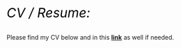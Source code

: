 <!--- <object data="https://drive.google.com/file/d/1x-r4d0o1Fnobrz_VEF1Ufuo9Ns1R7Se6/view" type="application/pdf" width="700px" height="700px">
    <embed src="https://drive.google.com/file/d/1x-r4d0o1Fnobrz_VEF1Ufuo9Ns1R7Se6/view">
        <p>This browser does not support PDFs. Please download the PDF to view it: <a href="https://drive.google.com/file/d/1unNbWn6bMWS0RrrDDz-BfqjWftKN4JMm/view?usp=sharing">Download PDF</a>.</p>
    </embed>
</object>

<embed src="https://drive.google.com/file/d/1unNbWn6bMWS0RrrDDz-BfqjWftKN4JMm/view?usp=sharing" width="500" height="375" 
 type="application/pdf">
-->

<p style="font-size:30px; color:#000000;"><i>CV / Resume:</i></p>

Please find my CV below and in this <a href="https://drive.google.com/file/d/1-Jo5cVkM-dBTZauIG8xEP9yOSduU2KrR/view?usp=sharing" title="Research Portfolio"><b>link</b></a> as well if needed.<br/><br/>

 <object data="../assets/docs/CV_Shantanu Kallakuri_08292024.pdf" width="550" height="600" type='application/pdf'></object>
<br/>